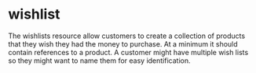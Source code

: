 # wishlist
The wishlists resource allow customers to create a collection of products that they wish they had the money to purchase. At a minimum it should contain references to a product. A customer might have multiple wish lists so they might want to name them for easy identification.
